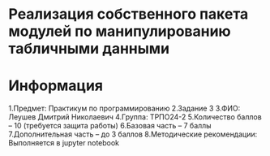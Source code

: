 # Реализация собственного пакета модулей по манипулированию табличными данными
# Информация
1.Предмет: Практикум по программированию
2.Задание 3
3.ФИО: Леушев Дмитрий Николаевич
4.Группа: ТРПО24-2
5.Количество баллов – 10 (требуется защита работы)
6.Базовая часть – 7 баллы
7.Дополнительная часть – до 3 баллов
8.Методические рекомендации: Выполняется в jupyter notebook
